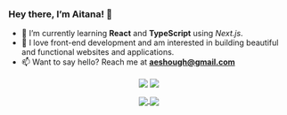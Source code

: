 ### Hey there, I’m Aitana! 👋

* 🌱 I’m currently learning **React** and **TypeScript** using *Next.js*.
* 💞 I love front-end development and am interested in building beautiful and functional websites and applications.
* 📫 Want to say hello? Reach me at **aeshough@gmail.com**

<p align="center"><a href="https://www.linkedin.com/in/aitanashough/"><img align="center" src="https://img.shields.io/badge/LinkedIn-6fd2f9?style=for-the-badge&logo=linkedin&logoColor=282a36"></a>
<a href="https://aitanas.github.io/portfolio/"><img align="center" src="https://img.shields.io/badge/portfolio-f65385?style=for-the-badge&logo=undertale"></a></p>
  
<p align="center">
<a href="https://github.com/anuraghazra/github-readme-stats">
  <img align="center" src="https://github-readme-stats.vercel.app/api?username=aitanas&show_icons=true&theme=dracula&hide=issues&hide_border=true&count_private=true" />
</a>
<a href="https://github.com/anuraghazra/github-readme-stats">
  <img align="center" src="https://github-readme-stats.vercel.app/api/top-langs/?username=aitanas&layout=compact&theme=dracula&hide_border=true" />
</a>
</p>
